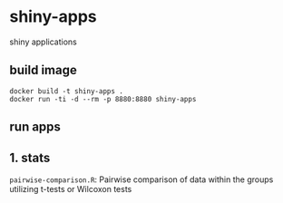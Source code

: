 # shiny-apps

shiny applications


## build image
```
docker build -t shiny-apps .
docker run -ti -d --rm -p 8880:8880 shiny-apps
```

## run apps

## 1. stats

`pairwise-comparison.R`: Pairwise comparison of data within the groups utilizing t-tests or Wilcoxon tests
